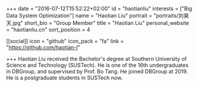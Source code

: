 +++
date = "2016-07-12T15:52:22+02:00"
id = "haotianliu"
interests = ["Big Data System Optimization"]
name = "Haotian Liu"
portrait = "portraits/刘昊天.jpg"
short_bio = "Group Member"
title = "Haotian Liu"
personal_website = "haotianliu.cn"
sort_position = 4

[[social]]
    icon = "github"
    icon_pack = "fa"
    link = "https://github.com/haotian-l"



+++
Haotian Liu received the Bachelor's degree at Southern University of Science and Technology (SUSTech). He is one of the 16th undergraduates in DBGroup, and supervised by Prof. Bo Tang. He joined DBGroup at 2019. He is a postgraduate students in SUSTech now.
